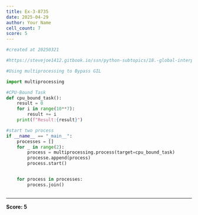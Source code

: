 ```yaml
---
title: Ex-3-8735
date: 2025-04-29
author: Your Name
cell_count: 7
score: 5
---
```


```python
#created at 20250321
```


```python
#https://stevejoe1412.gitbook.io/ssn/python-subtopics/18.-global-interpreter-lock-gil
```


```python
#Using multiprocessing to Bypass GIL
```


```python
import multiprocessing
```


```python
#CPU-Bound Task
def cpu_bound_task():
    result = 0
    for i in range(10**7):
        result += i
    print(f"Result:{result}")
```


```python
#start two process
if __name__ == "_main__":
    processes = []
    for _ in range(2):
        process = multiprocessing.process(target=cpu_bound_task)
        processe.append(process)
        process.start()


    for process in processes:
        process.join()
```


```python

```


---
**Score: 5**